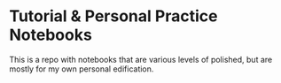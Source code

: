 # Tutorial & Personal Practice Notebooks
  This is a repo with notebooks that are various levels of polished, but are mostly for my own personal edification.
